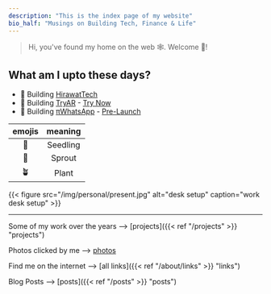 ```yaml
---
description: "This is the index page of my website"
bio_half: "Musings on Building Tech, Finance & Life"
---
```


> Hi, you've found my home on the web 🕸. Welcome :wave:!

## What am I upto these days?

- 🌿 Building [HirawatTech](https://tech.hirawat.in)
- 🌱 Building [TryAR](https://tech.hirawat.in/products/tryar.html) - [Try Now](https://tryar.hirawat.in)
- 🌱 Building [πWhatsApp](https://tech.hirawat.in/products/piwhatsapp.html) - [Pre-Launch](https://events.streamlit.app)

|emojis|meaning|
|:-:|:-:|
|🌱|Seedling|
|🌿|Sprout|
|🪴|Plant|

{{< figure src="/img/personal/present.jpg" alt="desk setup" caption="work desk setup" >}}

---

Some of my work over the years --> [projects]({{< ref "/projects" >}} "projects")

Photos clicked by me --> [photos](https://www.eyeem.com/u/hirawat)

Find me on the internet --> [all links]({{< ref "/about/links" >}} "links")

Blog Posts --> [posts]({{< ref "/posts" >}} "posts")
